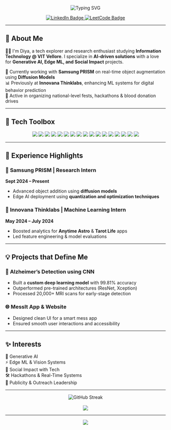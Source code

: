 <!-- GitHub Profile README for Diya Mamoria -->

<p align="center">
  <img src="https://readme-typing-svg.demolab.com?font=Fira+Code&pause=1000&center=true&vCenter=true&width=435&lines=Hi+%F0%9F%91%8B+I'm+Diya+Mamoria!;" alt="Typing SVG" />
</p>

<p align="center">
  <a href="https://linkedin.com/in/diya-mamoria" target="_blank">
    <img src="https://img.shields.io/badge/LinkedIn-blue?style=for-the-badge&logo=linkedin&logoColor=white" alt="LinkedIn Badge"/>
  </a>
  <a href="https://leetcode.com/diyamamoria/" target="_blank">
    <img src="https://img.shields.io/badge/LeetCode-FFA116?style=for-the-badge&logo=leetcode&logoColor=black" alt="LeetCode Badge"/>
  </a>
</p>

---

## 🚀 About Me

👩‍💻 I'm Diya, a tech explorer and research enthusiast studying **Information Technology @ VIT Vellore**. I specialize in **AI-driven solutions** with a love for **Generative AI, Edge ML, and Social Impact** projects.

🔬 Currently working with **Samsung PRISM** on real-time object augmentation using **Diffusion Models**  
📊 Previously at **Innovana Thinklabs**, enhancing ML systems for digital behavior prediction  
🎯 Active in organizing national-level fests, hackathons & blood donation drives  

---

## 🧰 Tech Toolbox

<p align="center">
  <img src="https://img.shields.io/badge/Python-3776AB?style=for-the-badge&logo=python&logoColor=white"/>
  <img src="https://img.shields.io/badge/C++-00599C?style=for-the-badge&logo=c%2B%2B&logoColor=white"/>
  <img src="https://img.shields.io/badge/Java-007396?style=for-the-badge&logo=java&logoColor=white"/>
  <img src="https://img.shields.io/badge/JavaScript-F7DF1E?style=for-the-badge&logo=javascript&logoColor=black"/>
  <img src="https://img.shields.io/badge/HTML-E34F26?style=for-the-badge&logo=html5&logoColor=white"/>
  <img src="https://img.shields.io/badge/R-276DC3?style=for-the-badge&logo=r&logoColor=white"/>
  <img src="https://img.shields.io/badge/TensorFlow-FF6F00?style=for-the-badge&logo=tensorflow&logoColor=white"/>
  <img src="https://img.shields.io/badge/PyTorch-EE4C2C?style=for-the-badge&logo=pytorch&logoColor=white"/>
  <img src="https://img.shields.io/badge/Keras-D00000?style=for-the-badge&logo=keras&logoColor=white"/>
  <img src="https://img.shields.io/badge/OpenCV-5C3EE8?style=for-the-badge&logo=opencv&logoColor=white"/>
  <img src="https://img.shields.io/badge/scikit--learn-F7931E?style=for-the-badge&logo=scikitlearn&logoColor=white"/>
  <img src="https://img.shields.io/badge/Pandas-150458?style=for-the-badge&logo=pandas&logoColor=white"/>
  <img src="https://img.shields.io/badge/Jupyter-F37626?style=for-the-badge&logo=jupyter&logoColor=white"/>
  <img src="https://img.shields.io/badge/Google%20Colab-F9AB00?style=for-the-badge&logo=googlecolab&logoColor=black"/>
  <img src="https://img.shields.io/badge/Flask-000000?style=for-the-badge&logo=flask&logoColor=white"/>
  <img src="https://img.shields.io/badge/SQL-4479A1?style=for-the-badge&logo=postgresql&logoColor=white"/>
  <img src="https://img.shields.io/badge/GitHub-181717?style=for-the-badge&logo=github&logoColor=white"/>
</p>

---

## 💼 Experience Highlights

### 🔬 **Samsung PRISM** | Research Intern  
**Sept 2024 – Present**  
- Advanced object addition using **diffusion models**
- Edge AI deployment using **quantization and optimization techniques**

### 🤖 **Innovana Thinklabs** | Machine Learning Intern  
**May 2024 – July 2024**  
- Boosted analytics for **Anytime Astro** & **Tarot Life** apps
- Led feature engineering & model evaluations

---

## 💡 Projects that Define Me

### 🧠 **Alzheimer’s Detection using CNN**
- Built a **custom deep learning model** with 99.81% accuracy  
- Outperformed pre-trained architectures (ResNet, Xception)  
- Processed 20,000+ MRI scans for early-stage detection

### 🌐 **MessIt App & Website**
- Designed clean UI for a smart mess app  
- Ensured smooth user interactions and accessibility  

---

## ✨ Interests

🎨 Generative AI  
⚡ Edge ML & Vision Systems  
🌱 Social Impact with Tech  
🛠️ Hackathons & Real-Time Systems  
🎤 Publicity & Outreach Leadership

---

<p align="center">
  <img src="https://github-readme-streak-stats.herokuapp.com/?user=diya31111&theme=tokyonight&hide_border=true" alt="GitHub Streak"/>
  <br><br>
  <img src="https://github-readme-stats.vercel.app/api/top-langs/?username=diya31111&layout=compact&theme=tokyonight&hide_border=true"/>
</p>

---

<p align="center">
  <img src="https://capsule-render.vercel.app/api?type=waving&color=0:6A11CB,100:2575FC&height=120&section=footer"/>
</p>
